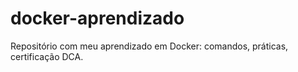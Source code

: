 # docker-aprendizado
Repositório com meu aprendizado em Docker: comandos, práticas, certificação DCA.

